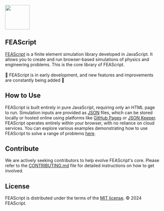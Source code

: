 <img src="https://feascript.github.io/FEAScript-website/images/FEAScriptLogo.png" width="80">

## FEAScript

<a href="https://feascript.com/" target="_blank">FEAScript</a> is a finite element simulation library developed in JavaScript. It allows you to create and run browser-based simulations of physics and engineering problems. This is the core library of FEAScript.
<br>
</br>
🚧 FEAScript is in early development, and new features and improvements are constantly being added 🚧

## How to Use

FEAScript is built entirely in pure JavaScript, requiring only an HTML page to run. Simulation inputs are provided as <a href="https://www.w3schools.com/js/js_json_intro.asp" target="_blank">JSON</a> files, which can be stored locally or hosted online using platforms like <a href="https://pages.github.com/" target="_blank">GitHub Pages</a> or <a href="https://www.jsonkeeper.com/" target="_blank">JSON Keeper</a>. FEAScript operates entirely within your browser, with no reliance on cloud services. You can explore various examples demonstrating how to use FEAScript to solve a range of problems <a href="https://github.com/FEAScript/FEAScript/tree/main/examples" target="_blank">here</a>.

## Contribute

We are actively seeking contributors to help evolve FEAScript's core. Please refer to the <a href="./CONTRIBUTING.md" target="_blank">CONTRIBUTING.md</a> file for detailed instructions on how to get involved.

## License

FEAScript is distributed under the terms of the <a href="https://github.com/FEAScript/FEAScript/blob/main/LICENSE" target="_blank">MIT license</a>. &#169; 2024 FEAScript.
